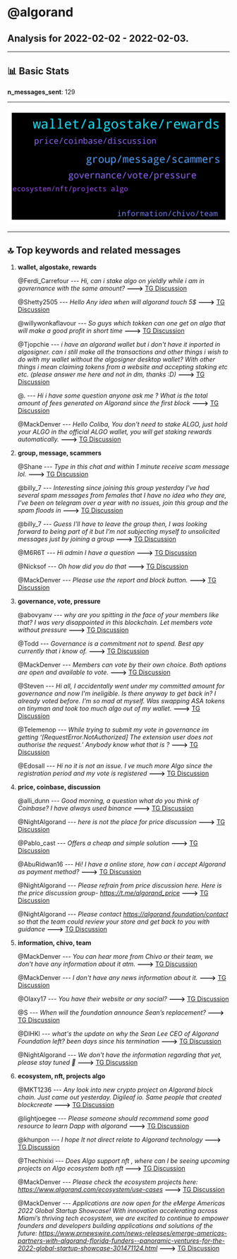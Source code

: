 # **@algorand**
 ## Analysis for **2022-02-02** - **2022-02-03**.

---

## 📊 **Basic Stats**

**n_messages_sent**: 129

---
![wordcloud](algorand_1Days_wordcloud.png)

---


## 🔝 **Top keywords and related messages**

1. **wallet, algostake, rewards**

    @Ferdi_Carrefour --- *Hi, can i stake algo on yieldly while i am in govrernance with the same amount?* **--->** [TG Discussion](https://t.me/algorand/336637)

    @Shetty2505 --- *Hello Any idea when will algorand touch 5$* **--->** [TG Discussion](https://t.me/algorand/336564)

    @willywonkaflavour --- *So guys which tokken can one get on algo that will make a good profit in short time* **--->** [TG Discussion](https://t.me/algorand/336444)

    @Tjopchie --- *i have an algorand wallet but i don't have it inported in algosigner. can i still make all the transactions and other things i wish to do with my wallet without the algosigner desktop wallet? With other things i mean claiming tokens from a website and accepting staking etc etc. (please answer me here and not in dm, thanks :D)* **--->** [TG Discussion](https://t.me/algorand/336671)

    @. --- *Hi i have some question anyone ask me ? What is the total amount of fees generated on Algorand since the first block* **--->** [TG Discussion](https://t.me/algorand/336549)

    @MackDenver --- *Hello Coliba,  You don't need to stake ALGO, just hold your ALGO in the official ALGO wallet, you will get staking rewards automatically.* **--->** [TG Discussion](https://t.me/algorand/336646)

2. **group, message, scammers**

    @Shane --- *Type in this chat and within 1 minute receive scam message lol.* **--->** [TG Discussion](https://t.me/algorand/336492)

    @billy_7 --- *Interesting since joining this group yesterday I've had several spam messages from females that I have no idea who they are, I've been on telegram over a year with no issues, join this group and the spam floods in* **--->** [TG Discussion](https://t.me/algorand/336524)

    @billy_7 --- *Guess I'll have to leave the group then, I was looking forward to being part of it but I'm not subjecting myself to unsolicited messages just by joining a group* **--->** [TG Discussion](https://t.me/algorand/336530)

    @M6R6T --- *Hi admin I have a question* **--->** [TG Discussion](https://t.me/algorand/336533)

    @Nicksof --- *Oh how did you do that* **--->** [TG Discussion](https://t.me/algorand/336445)

    @MackDenver --- *Please use the report and block button.* **--->** [TG Discussion](https://t.me/algorand/336532)

3. **governance, vote, pressure**

    @abovyanv --- *why are you spitting in the face of your members like that? I was very disappointed in this blockchain. Let members vote without pressure* **--->** [TG Discussion](https://t.me/algorand/336661)

    @Todd --- *Governance is a commitment not to spend.  Best apy currently that i know of.* **--->** [TG Discussion](https://t.me/algorand/336425)

    @MackDenver --- *Members can vote by their own choice. Both options are open and available to vote.* **--->** [TG Discussion](https://t.me/algorand/336663)

    @Steven --- *Hi all, I accidentally went under my committed amount for governance and now I'm ineligible. Is there anyway to get back in? I already voted before.  I'm so mad at myself. Was swapping ASA tokens on tinyman and took too much algo out of my wallet.* **--->** [TG Discussion](https://t.me/algorand/336432)

    @Telemenop --- *While trying to submit my vote in governance im getting   ‘[RequestError.NotAuthorized] The extension user does not authorise the request.’  Anybody know what that is ?* **--->** [TG Discussion](https://t.me/algorand/336642)

    @Edosall --- *Hi no it is not an issue. I ve much more Algo since the registration period and my vote is registered* **--->** [TG Discussion](https://t.me/algorand/336662)

4. **price, coinbase, discussion**

    @alli_dunn --- *Good morning, a question what do you think of Coinbase? I have always used binance* **--->** [TG Discussion](https://t.me/algorand/336552)

    @NightAlgorand --- *here is not the place for price discussion* **--->** [TG Discussion](https://t.me/algorand/336565)

    @Pablo_cast --- *Offers a cheap and simple solution* **--->** [TG Discussion](https://t.me/algorand/336591)

    @AbuRidwan16 --- *Hi!  I have a online store, how can i accept Algorand as payment method?* **--->** [TG Discussion](https://t.me/algorand/336558)

    @NightAlgorand --- *Please refrain from price discussion here. Here is the price discussion group-   https://t.me/algorand_price* **--->** [TG Discussion](https://t.me/algorand/336686)

    @NightAlgorand --- *Please contact https://algorand.foundation/contact so that the team could review your store and get back to you with guidance* **--->** [TG Discussion](https://t.me/algorand/336561)

5. **information, chivo, team**

    @MackDenver --- *You can hear more from Chivo or their team, we don't have any information about it atm.* **--->** [TG Discussion](https://t.me/algorand/336520)

    @MackDenver --- *I don't have any news information about it.* **--->** [TG Discussion](https://t.me/algorand/336510)

    @Olaxy17 --- *You have their website or any social?* **--->** [TG Discussion](https://t.me/algorand/336658)

    @S --- *When will the foundation announce Sean’s replacement?* **--->** [TG Discussion](https://t.me/algorand/336610)

    @DlHKl --- *what's the update on why the Sean Lee CEO of Algorand Foundation left?  been days since his termination* **--->** [TG Discussion](https://t.me/algorand/336612)

    @NightAlgorand --- *We don't have the information regarding that yet, please stay tuned 🙂* **--->** [TG Discussion](https://t.me/algorand/336611)

6. **ecosystem, nft, projects algo**

    @MKT1236 --- *Any look into new crypto project on Algorand block chain. Just came out yesterday. Digileaf io. Same people that created blockcreate* **--->** [TG Discussion](https://t.me/algorand/336609)

    @lightjoegee --- *Please someone should recommend some good resource to learn Dapp with algorand* **--->** [TG Discussion](https://t.me/algorand/336571)

    @khunpon --- *I hope It not direct relate to Algorand technology* **--->** [TG Discussion](https://t.me/algorand/336517)

    @Thechixixi --- *Does Algo support nft , where can I be seeing upcoming projects on Algo ecosystem both nft* **--->** [TG Discussion](https://t.me/algorand/336653)

    @MackDenver --- *Please check the ecosystem projects here: https://www.algorand.com/ecosystem/use-cases* **--->** [TG Discussion](https://t.me/algorand/336655)

    @MackDenver --- *Applications are now open for the eMerge Americas 2022 Global Startup Showcase!   With innovation accelerating across Miami’s thriving tech ecosystem, we are excited to continue to empower founders and developers building applications and solutions of the future: https://www.prnewswire.com/news-releases/emerge-americas-partners-with-algorand-florida-funders--panoramic-ventures-for-the-2022-global-startup-showcase-301471124.html* **--->** [TG Discussion](https://t.me/algorand/336489)

